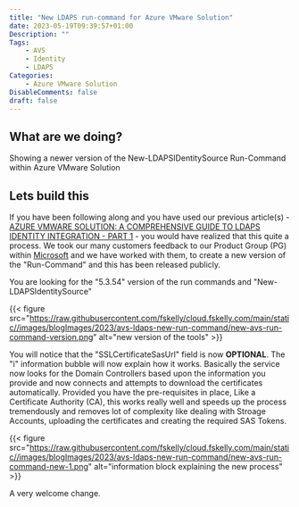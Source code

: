 ```yaml
---
title: "New LDAPS run-command for Azure VMware Solution"
date: 2023-05-19T09:39:57+01:00
Description: ""
Tags:
    - AVS
    - Identity
    - LDAPS
Categories: 
    - Azure VMware Solution
DisableComments: false
draft: false
---
```


## What are we doing?

Showing a newer version of the New-LDAPSIDentitySource Run-Command within Azure VMware Solution

## Lets build this

If you have been following along and you have used our previous article(s) - [AZURE VMWARE SOLUTION: A COMPREHENSIVE GUIDE TO LDAPS IDENTITY INTEGRATION - PART 1](https://cloud.fskelly.com/post/2023/avs-ldaps-configure-part1/) - you would have realized that this quite a process. We took our many customers feedback to our Product Group (PG) within [Microsoft](https://www.microsoft.com) and we have worked with them, to create a new version of the "Run-Command" and this has been released publicly.

You are looking for the "5.3.54" version of the run commands and "New-LDAPSIdentitySource"

{{< figure src="https://raw.githubusercontent.com/fskelly/cloud.fskelly.com/main/static//images/blogImages/2023/avs-ldaps-new-run-command/new-avs-run-command-version.png" alt="new version of the tools" >}}

You will notice that the "SSLCertificateSasUrl" field is now **OPTIONAL**. The "i" information bubble will now explain how it works. Basically the service now looks for the Domain Controllers based upon the information you provide and now connects and attempts to download the certificates automatically. Provided you have the pre-requisites in place, Like a Certificate Authority (CA), this works really well and speeds up the process tremendously and removes lot of complexity like dealing with Stroage Accounts, uploading the certificates and creating the required SAS Tokens.

{{< figure src="https://raw.githubusercontent.com/fskelly/cloud.fskelly.com/main/static//images/blogImages/2023/avs-ldaps-new-run-command/new-avs-run-command-new-1.png" alt="information block explaining the new process" >}}

A very welcome change.
